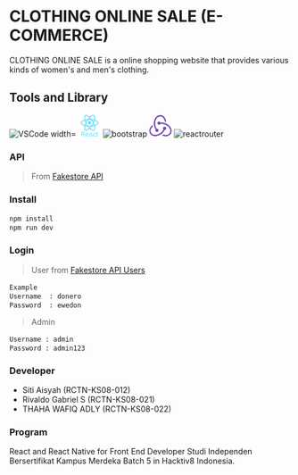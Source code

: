 # CLOTHING ONLINE SALE (E-COMMERCE)

CLOTHING ONLINE SALE is a online shopping website that provides various kinds of women's and men's clothing.

## Tools and Library

<div align="left"> 
<img src="https://www.vectorlogo.zone/logos/visualstudio_code/visualstudio_code-icon.svg" alt="VSCode width="40" height="40"/> 
<img src="https://raw.githubusercontent.com/devicons/devicon/master/icons/react/react-original-wordmark.svg" alt="react" width="40" height="40"/>  
<img src="https://www.vectorlogo.zone/logos/getbootstrap/getbootstrap-icon.svg" alt="bootstrap" width="40" height="40"/> 
<img src="https://raw.githubusercontent.com/devicons/devicon/master/icons/redux/redux-original.svg" alt="redux" width="40" height="40"/>
<img src="https://brandeps.com/logo-download/R/React-Router-logo-vector-01.svg" alt="reactrouter" width="40" height="40"/> 
</div>

### API

> From [Fakestore API](https://fakestoreapi.com/)

### Install

```
npm install
npm run dev
```

### Login

> User from [Fakestore API Users](https://fakestoreapi.com/users)

```
Example
Username  : donero
Password  : ewedon
```

>Admin

```
Username : admin
Password : admin123
```

### Developer

* Siti Aisyah        (RCTN-KS08-012)
* Rivaldo Gabriel S  (RCTN-KS08-021)
* THAHA WAFIQ ADLY   (RCTN-KS08-022)

### Program

React and React Native for Front End Developer Studi Independen Bersertifikat Kampus Merdeka Batch 5 in Hacktiv8 Indonesia.
